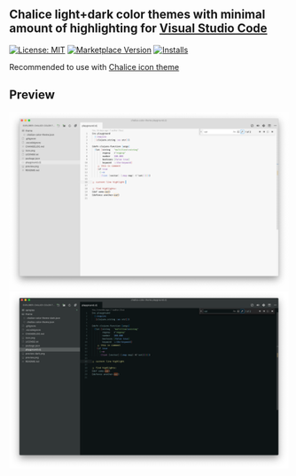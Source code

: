 ## Chalice light+dark color themes with minimal amount of highlighting for [Visual Studio Code](http://code.visualstudio.com)

[![License: MIT](https://img.shields.io/badge/license-MIT-orange.svg)](https://github.com/artlaman/chalice-color-theme/blob/master/LICENSE)
[![Marketplace Version](https://vsmarketplacebadge.apphb.com/version/artlaman.chalice-color-theme.svg)](https://marketplace.visualstudio.com/items?itemName=artlaman.chalice-color-theme)
[![Installs](https://vsmarketplacebadge.apphb.com/installs/artlaman.chalice-color-theme.svg)](https://marketplace.visualstudio.com/items?itemName=artlaman.chalice-color-theme)

Recommended to use with [Chalice icon theme](https://marketplace.visualstudio.com/items?itemName=artlaman.chalice-icon-theme)

## Preview

<img src="https://github.com/artlaman/chalice-color-theme/raw/master/preview.png" title="Chalice light preview" />
<img src="https://github.com/artlaman/chalice-color-theme/raw/master/preview-dark.png" title="Chalice dark preview" />
